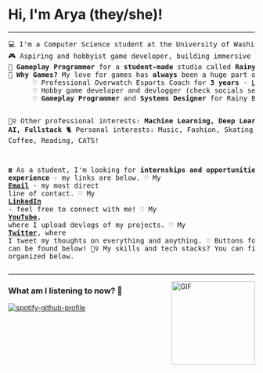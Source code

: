 # Hi, I'm Arya (they/she)!
<hr>
<pre>
💻 I'm a Computer Science student at the University of Washington
🎮 Aspiring and hobbyist game developer, building immersive experiences every day.
🧸 <b>Gameplay Programmer</b> for a <b>student-made</b> studio called <b>Rainy Bear Studios</b>
🔮 <b>Why Games?</b> My love for games has <b>always</b> been a huge part of my life! Over time, that love has evolved..
      ♡ Professional Overwatch Esports Coach for <b>3 years</b> - <a href= "https://liquipedia.net/overwatch/Overworld">Liquipedia</a>
      ♡ Hobby game developer and devlogger (check socials section at the bottom!)
      ♡ <b>Gameplay Programmer</b> and <b>Systems Designer</b> for Rainy Bear Studios

🧙‍♀️ Other professional interests: <b>Machine Learning, Deep Learning, AI, Fullstack</b>
🐈 Personal interests: Music, Fashion, Skating, Coffee, Reading, CATS!

☎️ As a student, I'm looking for <b>internships and opportunities for experience</b> - my links are below. 
      ♡ My <a href="mailto:aryaprakash@gmail.com"><b>Email</b></a> - my most direct line of contact.
      ♡ My <a href ="https://www.linkedin.com/in/aryaprakash03/"><b>LinkedIn</b></a> - feel free to connect with me!
      ♡ My <a href = "https://www.youtube.com/@elixirdevlogs"><b>YouTube</b></a>, where I upload devlogs of my projects.
      ♡ My <a href = "https://twitter.com/elixirdevlogs"><b>Twitter</b></a>, where I tweet my thoughts on everything and anything.
      ♡ Buttons for all these can be found below!
🧙‍♀️ My skills and tech stacks? You can find them organized below. 
</pre>
<hr>

<img align="right" alt="GIF" height="170px" src="https://media.giphy.com/media/J5B1Y8QZnzXXbLQIBu/giphy.gif" />

### What am I listening to now? 🎼

[![spotify-github-profile](https://spotify-github-profile.vercel.app/api/view?uid=zephaxix&cover_image=false&theme=novatorem&show_offline=false&background_color=121212&interchange=false&bar_color=53b14f&bar_color_cover=false)](https://open.spotify.com/user/zephaxix?si=c05fbe6c5d6c4641&nd=1)

